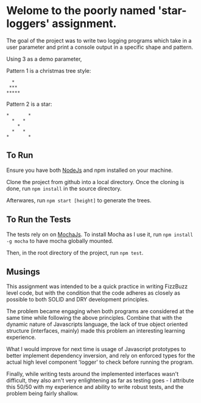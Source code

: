 # Welome to the poorly named 'star-loggers' assignment.

The goal of the project was to write two logging programs which take in a user parameter and 
print a console output in a specific shape and pattern. 

Using 3 as a demo parameter, 

Pattern 1 is a christmas tree style:
```  
  *
 ***
*****
```
Pattern 2 is a star:
```
*       *
  *   *
    *
  *   *
*       *
```

## To Run
Ensure you have both [NodeJs](https://nodejs.org/en/) and npm installed on your machine.


Clone the project from github into a local directory. Once the cloning is done, run
`npm install` 
in the source directory.

Afterwares, run 
`npm start [height]` to generate the trees.


## To Run the Tests
The tests rely on on [MochaJs](https://mochajs.org/). 
To install Mocha as I use it, run `npm install -g mocha` to have mocha globally mounted.

Then, in the root directory of the project, run
`npm test`.


## Musings

This assignment was intended to be a quick practice in writing FizzBuzz level code, but 
with the condition that the code adheres as closely as possible to both SOLID and DRY
development principles.

The problem became engaging when both programs are considered at the same time while
following the above principles. Combine that with the dynamic nature of Javascripts
language, the lack of true object oriented structure (interfaces, mainly) made this problem
an interesting learning experience.

What I would improve for next time is usage of Javascript prototypes to better implement 
dependency inversion, and rely on enforced types for the actual high level component 'logger' 
to check before running the program.

Finally, while writing tests around the implemented interfaces wasn't difficult, they also
arn't very enlightening as far as testing goes - I attribute this 50/50 with my experience and
ability to write robust tests, and the problem being fairly shallow. 